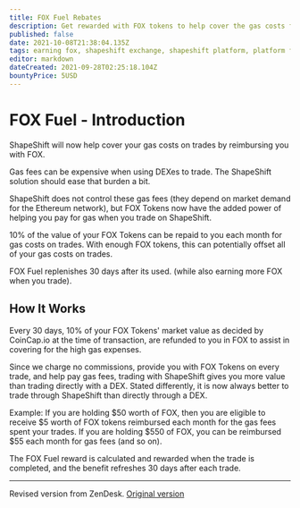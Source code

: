 ```yaml
---
title: FOX Fuel Rebates
description: Get rewarded with FOX tokens to help cover the gas costs from making trades.
published: false
date: 2021-10-08T21:38:04.135Z
tags: earning fox, shapeshift exchange, shapeshift platform, platform features, fox fuel, fuel
editor: markdown
dateCreated: 2021-09-28T02:25:18.104Z
bountyPrice: 5USD
---
```


# FOX Fuel - Introduction

ShapeShift will now help cover your gas costs on trades by reimbursing you with FOX.

Gas fees can be expensive when using DEXes to trade. The ShapeShift solution should ease that burden a bit.

ShapeShift does not control these gas fees (they depend on market demand for the Ethereum network), but FOX Tokens now have the added power of helping you pay for gas when you trade on ShapeShift. 

10% of the value of your FOX Tokens can be repaid to you each month for gas costs on trades. With enough FOX tokens, this can potentially offset all of your gas costs on trades. 

FOX Fuel replenishes 30 days after its used. (while also earning more FOX when you trade). 

## How It Works

Every 30 days, 10% of your FOX Tokens' market value as decided by CoinCap.io at the time of transaction, are  refunded to you in FOX to assist in covering for the high gas expenses.

Since we charge no commissions, provide you with FOX Tokens on every trade, and help pay gas fees, trading with ShapeShift gives you more value than trading directly with a DEX. Stated differently, it is now always better to trade through ShapeShift than directly through a DEX.

Example: If you are holding $50 worth of FOX, then you are eligible to receive $5 worth of FOX tokens reimbursed each month for the gas fees spent your trades. If you are holding $550 of FOX, you can be reimbursed $55 each month for gas fees (and so on). 

The FOX Fuel reward is calculated and rewarded when the trade is completed, and the benefit refreshes 30 days after each trade. 

---

Revised version from ZenDesk. [Original version](https://shapeshift.zendesk.com/hc/en-us/articles/360061145791-FOX-Fuel-How-it-Works)